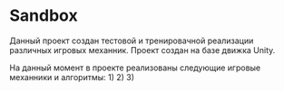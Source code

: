 # Sandbox
 
Данный проект создан тестовой и тренировачной реализации различных игровых механник. Проект создан на базе движка Unity.

На данный момент в проекте реализованы следующие игровые механники и алгоритмы:
1)
2)
3)
